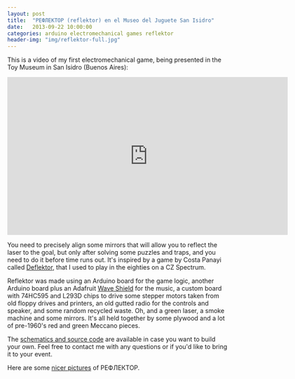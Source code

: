 ```yaml
---
layout: post
title:  "РЕФЛЕКТОР (reflektor) en el Museo del Juguete San Isidro"
date:   2013-09-22 10:00:00
categories: arduino electromechanical games reflektor
header-img: "img/reflektor-full.jpg"
---
```

This is a video of my first electromechanical game, being presented in the Toy Museum in San Isidro (Buenos Aires):

<iframe width="640" height="360" src="https://www.youtube.com/embed/e7ipcoS6vwA?rel=0&amp;showinfo=0" frameborder="0" allowfullscreen> </iframe>

You need to precisely align some mirrors that will allow you to reflect the laser to the goal, but only after solving some puzzles and traps, and you need to do it before time runs out. It's inspired by a game by Costa Panayi called [Deflektor][deflektor], that I used to play in the eighties on a CZ Spectrum.

Reflektor was made using an Arduino board for the game logic, another Arduino board plus an Adafruit [Wave Shield][wave-shield] for the music, a custom board with 74HC595 and L293D chips to drive some stepper motors taken from old floppy drives and printers, an old gutted radio for the controls and speaker, and some random recycled waste. Oh, and a green laser, a smoke machine and some mirrors. It's all held together by some plywood and a lot of pre-1960's red and green Meccano pieces.

The [schematics and source code][reflektor-github] are available in case you want to build your own. Feel free to contact me with any questions or if you'd like to bring it to your event.

Here are some [nicer pictures][pictures] of РЕФЛЕКТОР.

[wave-shield]: https://www.adafruit.com/products/94
[reflektor-github]: https://github.com/clubdejaqueo/reflektor
[deflektor]: https://en.wikipedia.org/wiki/Deflektor
[pictures]: https://www.flickr.com/photos/alecu/albums/72157635917885536/with/9952299495/
